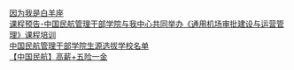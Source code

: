   
[因为我是白羊座](http://www.dianyue.me/archives/921/17j3uswpupvzf7m5/)  
[课程预告-中国民航管理干部学院与我中心共同举办《通用机场审批建设与运营管理》课程培训](http://www.dianyue.me/archives/683/cci5utj6j3ik9huf/)  
[中国民航管理干部学院生源选拔学校名单](http://www.dianyue.me/archives/682/ditup55fyh5prgla/)  
[【中国民航】高薪+五险一金](http://www.dianyue.me/archives/292/21gq26821cy6ugsx/)